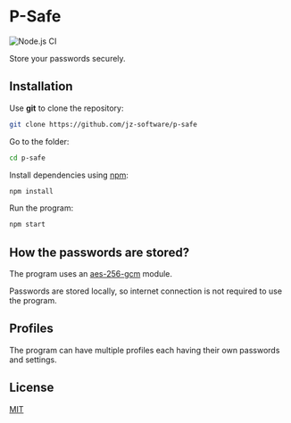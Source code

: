 # P-Safe
![Node.js CI](https://github.com/jz-software/p-safe/workflows/Node.js%20CI/badge.svg?branch=master)

Store your passwords securely.

## Installation

Use **git** to clone the repository:

```bash
git clone https://github.com/jz-software/p-safe
```
Go to the folder:
```bash
cd p-safe
```
Install dependencies using [npm](https://www.npmjs.com/):
```bash
npm install
```
Run the program:
```bash
npm start
```

## How the passwords are stored?
The program uses an [aes-256-gcm](https://en.wikipedia.org/wiki/Advanced_Encryption_Standard) module.

Passwords are stored locally, so internet connection is not required to use the program.

## Profiles
The program can have multiple profiles each having their own passwords and settings.

## License
[MIT](https://choosealicense.com/licenses/mit/)
